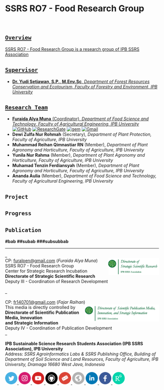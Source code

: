 # SSRS RO7 - Food Research Group <a href="https://ssrs.ipb.ac.id/ro-7-food/">
<br />

## `Overview`

SSRS RO7 - Food Research Group is a research group of IPB SSRS Association

## `Supervisor`
  - **Dr. Yudi Setiawan, S.P., M.Env.Sc**, _Department of Forest Resources Conservation and Ecotourism, Faculty of Forestry and Environment, IPB University_
## `Research Team`
  - **Furaida Alya Muna** (Coordinator), _Department of Food Science and Technology, Faculty of Agricultural Engineering, IPB University_
     <br /> [![GitHub](https://img.shields.io/badge/GitHub-furaidaalya-darkgrey?style=flat&logo=github&logoColor=white)](https://github.com/furaidaalya/)  [![ResearchGate](https://img.shields.io/badge/ResearchGate-00CCBB?style=flat&logo=ResearchGate&logoColor=white)](https://www.researchgate.net/profile/Furaida-Alya-Muna)  [![gem](https://img.shields.io/badge/LinkedIn-0077B5?style=flat&logo=linkedin&logoColor=white)](https://www.linkedin.com/in/furaidaalya/) [![Gmail](https://img.shields.io/badge/Gmail-D14836?style=flat&logo=gmail&logoColor=white)](furalpen8@gmail.com)
  - **Dewi Zulfa Nur Rohmah** (Secretary), _Department of Plant Protection, Faculty of Agriculture, IPB University_
  - **Muhammad Reihan Qimnastiar RN** (Member), _Department of Plant Agronomy and Horticulture, Faculty of Agriculture, IPB University_
  - **Yunila Nur Rahma** (Member), _Department of Plant Agronomy and Horticulture, Faculty of Agriculture, IPB University_
  - **Muhamad Tenzin Ferdiansyah** (Member), _Department of Plant Agronomy and Horticulture, Faculty of Agriculture, IPB University_
  - **Ananda Aulia** (Member), _Department of Food Science and Technology, Faculty of Agricultural Engineering, IPB University_

## `Project`

## `Progress`

## `Publication`

__#bab__
__##subab__
__###subsubbab__
________________________________________________________________________________________________________________________________________________________
_
<br/> CP: furalpen@gmail.com (*Furaida Alya Muna*)<img src="https://github.com/ipbssrs/ipbssrs/blob/e06c45804cf17ab573e55ff856c4c3b8bcf81b8e/logo-ssrs/Dir_Riset.png" align="right" width="33%" />
<br/> SSRS RO7 - Food Research Group
  <br/> Center for Strategic Research Incubation
  <br/> **Directorate of Strategic Scientific Research**
  <br/> Deputy III - Coordination of Research Development 
<br/> 
<br/>
_
<br/>
<br/> CP: fr140701@gmail.com (*Fajar Raihan*)<img src="https://github.com/ipbssrs/ipbssrs/blob/e06c45804cf17ab573e55ff856c4c3b8bcf81b8e/logo-ssrs/Dir_Medpub.png" align="right" width="48%" />
<br/> This media is directly controlled by
  <br/> **Directorate of Scientific Publication Media, Innovation**
  <br/> **and Strategic Information**
  <br/> Deputy IV - Coordination of Publication Development
<br/> 
_
<br/>
<br/> **IPB Sustainable Science Research Students Association (IPB SSRS Association), IPB University**
<br/> Address: *SSRS Agroinformatics Labs & SSRS Publishing Office, Building of Department of Soil Science and Land Resources, Faculty of Agriculture, IPB University, Dramaga 16680 West Java, Indonesia*
<br /> 
<br /> <a href="https://twitter.com/ipbssrs_assoc">
  <img src="https://github.com/ipbssrs/ipbssrs/blob/9d7075b4b916601af7be6b1a809b79ca3ae9e6c5/logo-media/twitter.png" alt="Twitter" title="Twitter" width="40" height="40" /><a href="https://www.instagram.com/ipbssrs.assoc/">
  <img src="https://github.com/ipbssrs/ipbssrs/blob/9d7075b4b916601af7be6b1a809b79ca3ae9e6c5/logo-media/instagram.png" alt="instagram" title="instagram" width="40" height="40" /><a href="https://www.youtube.com/@ipbssrsassociation254">
  <img src="https://github.com/ipbssrs/ipbssrs/blob/9d7075b4b916601af7be6b1a809b79ca3ae9e6c5/logo-media/youtube.png" alt="youtube" title="youtube" width="40" height="40" /><a href="https://github.com/ipbssrs">
  <img src="https://github.com/ipbssrs/ipbssrs/blob/9d7075b4b916601af7be6b1a809b79ca3ae9e6c5/logo-media/github.png" alt="github" title="github" width="40" height="40" /><a href="ssrs@apps.ipb.ac.id">
  <img src="https://github.com/ipbssrs/ipbssrs/blob/9d7075b4b916601af7be6b1a809b79ca3ae9e6c5/logo-media/mail.png" alt="mail" title="mail" width="40" height="40" /><a href="https://ssrs.ipb.ac.id/">
  <img src="https://github.com/ipbssrs/ipbssrs/blob/9d7075b4b916601af7be6b1a809b79ca3ae9e6c5/logo-media/www.png" alt="website" title="website" width="40" height="40" /><a href="https://www.linkedin.com/company/ipb-sustainable-science-research-students-association/">
  <img src="https://github.com/ipbssrs/ipbssrs/blob/9d7075b4b916601af7be6b1a809b79ca3ae9e6c5/logo-media/linkedin.png" alt="Linkedin" title="Linkedin" width="40" height="40" /><a href="https://www.facebook.com/people/IPB-SSRS-Association/100082564195815/">
  <img src="https://github.com/ipbssrs/ipbssrs/blob/9d7075b4b916601af7be6b1a809b79ca3ae9e6c5/logo-media/facebook.png" alt="facebook" title="facebook" width="40" height="40" /><a href="https://www.researchgate.net/lab/IPB-SSRS-Association-Ipb-Ssrs-Association-2">
  <img src="https://github.com/ipbssrs/ipbssrs/blob/72c1d782bba8589d5429e8cb2426dccf50f11b6e/logo-media/1200px-ResearchGate_icon_SVG.svg.png" alt="ResearchGate" title="ResearchGate" width="40" height="40" />
  

